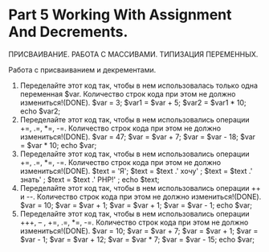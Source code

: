 ﻿# Part 5 Working With Assignment And Decrements.

ПРИСВАИВАНИЕ. РАБОТА С МАССИВАМИ. ТИПИЗАЦИЯ ПЕРЕМЕННЫХ.

Работа с присваиванием и декрементами.

1. Переделайте этот код так, чтобы в нем использовалась только одна переменная $var. Количество строк кода при этом не должно измениться!(DONE). $var = 3; $var1 = $var + 5; $var2 = $var1 * 10; echo $var2;
2. Переделайте этот код так, чтобы в нем использовались операции +=, .=, *=, -=. Количество строк кода при этом не должно измениться!(DONE). $var = 47; $var = $var + 7; $var = $var - 18; $var = $var * 10; echo $var;
3. Переделайте этот код так, чтобы в нем использовались операции +=, .=, *=, -=. Количество строк кода при этом не должно измениться!(DONE). $text = 'Я'; $text = $text .' хочу' ; $text = $text .' знать' ; $text = $text .' PHP!' ; echo $text;
4. Переделайте этот код так, чтобы в нем использовались операции ++ и --. Количество строк кода при этом не должно измениться!(DONE). $var = 10; $var = $var + 1; $var = $var + 1; $var = $var - 1; echo $var;
5. Переделайте этот код так, чтобы в нем использовались операции +++, – , +=, .=, *=, -=. Количество строк кода при этом не должно измениться!(DONE). $var = 10; $var = $var + 7; $var = $var + 1; $var = $var - 1; $var = $var + 12; $var = $var * 7; $var = $var - 15; echo $var;
